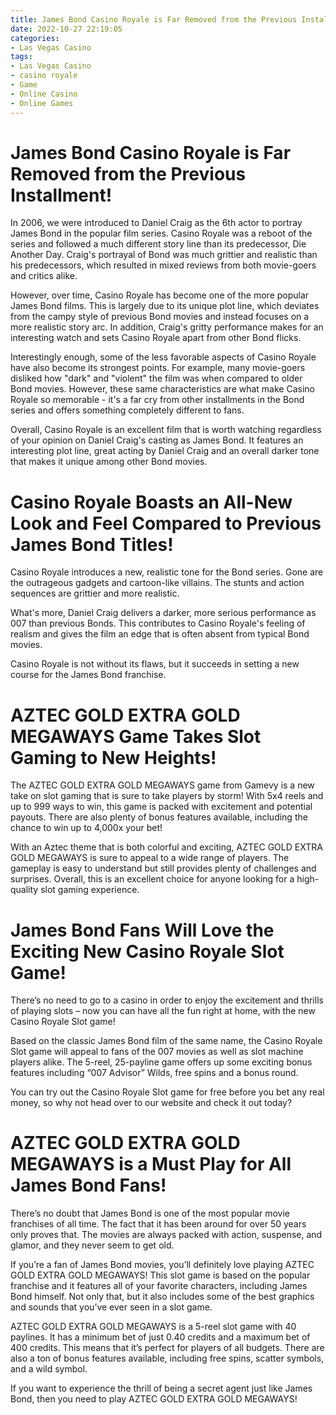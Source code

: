 ```yaml
---
title: James Bond Casino Royale is Far Removed from the Previous Installment!
date: 2022-10-27 22:19:05
categories:
- Las Vegas Casino
tags:
- Las Vegas Casino
- casino royale
- Game
- Online Casino
- Online Games
---
```



#  James Bond Casino Royale is Far Removed from the Previous Installment!

In 2006, we were introduced to Daniel Craig as the 6th actor to portray James Bond in the popular film series. Casino Royale was a reboot of the series and followed a much different story line than its predecessor, Die Another Day. Craig's portrayal of Bond was much grittier and realistic than his predecessors, which resulted in mixed reviews from both movie-goers and critics alike.

However, over time, Casino Royale has become one of the more popular James Bond films. This is largely due to its unique plot line, which deviates from the campy style of previous Bond movies and instead focuses on a more realistic story arc. In addition, Craig's gritty performance makes for an interesting watch and sets Casino Royale apart from other Bond flicks.

Interestingly enough, some of the less favorable aspects of Casino Royale have also become its strongest points. For example, many movie-goers disliked how "dark" and "violent" the film was when compared to older Bond movies. However, these same characteristics are what make Casino Royale so memorable - it's a far cry from other installments in the Bond series and offers something completely different to fans.

Overall, Casino Royale is an excellent film that is worth watching regardless of your opinion on Daniel Craig's casting as James Bond. It features an interesting plot line, great acting by Daniel Craig and an overall darker tone that makes it unique among other Bond movies.

#  Casino Royale Boasts an All-New Look and Feel Compared to Previous James Bond Titles!

Casino Royale introduces a new, realistic tone for the Bond series. Gone are the outrageous gadgets and cartoon-like villains. The stunts and action sequences are grittier and more realistic.

What's more, Daniel Craig delivers a darker, more serious performance as 007 than previous Bonds. This contributes to Casino Royale's feeling of realism and gives the film an edge that is often absent from typical Bond movies.

Casino Royale is not without its flaws, but it succeeds in setting a new course for the James Bond franchise.

#  AZTEC GOLD EXTRA GOLD MEGAWAYS Game Takes Slot Gaming to New Heights!

The AZTEC GOLD EXTRA GOLD MEGAWAYS game from Gamevy is a new take on slot gaming that is sure to take players by storm! With 5x4 reels and up to 999 ways to win, this game is packed with excitement and potential payouts. There are also plenty of bonus features available, including the chance to win up to 4,000x your bet!

With an Aztec theme that is both colorful and exciting, AZTEC GOLD EXTRA GOLD MEGAWAYS is sure to appeal to a wide range of players. The gameplay is easy to understand but still provides plenty of challenges and surprises. Overall, this is an excellent choice for anyone looking for a high-quality slot gaming experience.

#  James Bond Fans Will Love the Exciting New Casino Royale Slot Game!

There’s no need to go to a casino in order to enjoy the excitement and thrills of playing slots – now you can have all the fun right at home, with the new Casino Royale Slot game!

Based on the classic James Bond film of the same name, the Casino Royale Slot game will appeal to fans of the 007 movies as well as slot machine players alike. The 5-reel, 25-payline game offers up some exciting bonus features including “007 Advisor” Wilds, free spins and a bonus round.

You can try out the Casino Royale Slot game for free before you bet any real money, so why not head over to our website and check it out today?

#  AZTEC GOLD EXTRA GOLD MEGAWAYS is a Must Play for All James Bond Fans!

There’s no doubt that James Bond is one of the most popular movie franchises of all time. The fact that it has been around for over 50 years only proves that. The movies are always packed with action, suspense, and glamor, and they never seem to get old.

If you’re a fan of James Bond movies, you’ll definitely love playing AZTEC GOLD EXTRA GOLD MEGAWAYS! This slot game is based on the popular franchise and it features all of your favorite characters, including James Bond himself. Not only that, but it also includes some of the best graphics and sounds that you’ve ever seen in a slot game.

AZTEC GOLD EXTRA GOLD MEGAWAYS is a 5-reel slot game with 40 paylines. It has a minimum bet of just 0.40 credits and a maximum bet of 400 credits. This means that it’s perfect for players of all budgets. There are also a ton of bonus features available, including free spins, scatter symbols, and a wild symbol.

If you want to experience the thrill of being a secret agent just like James Bond, then you need to play AZTEC GOLD EXTRA GOLD MEGAWAYS!